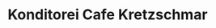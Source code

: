 ---
title: "Konditorei Cafe Kretzschmar"
url: /glauchau/konditorei-cafe-kretzschmar/
shop: Konditorei
---